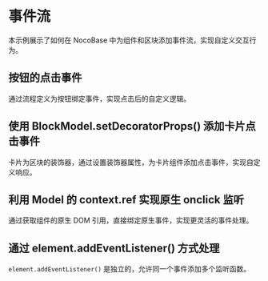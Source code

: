 # 事件流

本示例展示了如何在 NocoBase 中为组件和区块添加事件流，实现自定义交互行为。

## 按钮的点击事件

通过流程定义为按钮绑定事件，实现点击后的自定义逻辑。

<code src="./index.tsx"></code>

## 使用 BlockModel.setDecoratorProps() 添加卡片点击事件

卡片为区块的装饰器，通过设置装饰器属性，为卡片组件添加点击事件，实现自定义响应。

<code src="./block-model.tsx"></code>

## 利用 Model 的 context.ref 实现原生 onclick 监听

通过获取组件的原生 DOM 引用，直接绑定原生事件，实现更灵活的事件处理。

<code src="./context-ref.tsx"></code>

## 通过 element.addEventListener() 方式处理

`element.addEventListener()` 是独立的，允许同一个事件添加多个监听函数。

<code src="./event-listener.tsx"></code>
